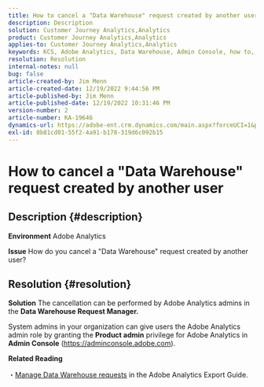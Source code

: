 ```yaml
---
title: How to cancel a "Data Warehouse" request created by another user
description: Description
solution: Customer Journey Analytics,Analytics
product: Customer Journey Analytics,Analytics
applies-to: Customer Journey Analytics,Analytics
keywords: KCS, Adobe Analytics, Data Warehouse, Admin Console, how to, cancel, request, another user, Data Warehouse Request Manager
resolution: Resolution
internal-notes: null
bug: false
article-created-by: Jim Menn
article-created-date: 12/19/2022 9:44:56 PM
article-published-by: Jim Menn
article-published-date: 12/19/2022 10:31:46 PM
version-number: 2
article-number: KA-19646
dynamics-url: https://adobe-ent.crm.dynamics.com/main.aspx?forceUCI=1&pagetype=entityrecord&etn=knowledgearticle&id=475e715c-e67f-ed11-81ac-6045bd006704
exl-id: 0b81cd01-55f2-4a91-b178-319d6c092b15
---
```

# How to cancel a "Data Warehouse" request created by another user

## Description {#description}


<b>Environment</b>
 Adobe Analytics

<b>Issue</b>
 How do you cancel a "Data Warehouse" request created by another user?


## Resolution {#resolution}


<b>Solution</b>
The cancellation can be performed by Adobe Analytics admins in the <b>Data Warehouse Request Manager.</b>

System admins in your organization can give users the Adobe Analytics admin role by granting the <b>Product admin</b> privilege for Adobe Analytics in <b>Admin Console</b> (https://adminconsole.adobe.com).

<b>Related Reading</b>

・[Manage Data Warehouse requests](https://experienceleague.adobe.com/docs/analytics/export/data-warehouse/data-warehouse-requests-manage.html) in the Adobe Analytics Export Guide.
